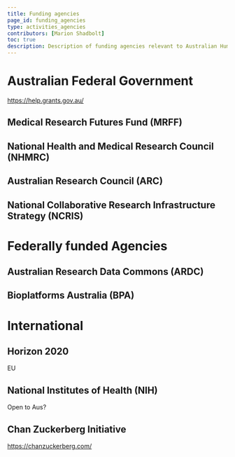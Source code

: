 ```yaml
---
title: Funding agencies
page_id: funding_agencies
type: activities_agencies
contributors: [Marion Shadbolt]
toc: true
description: Description of funding agencies relevant to Australian Human 'Omics researchers.
---
```


# Australian Federal Government

https://help.grants.gov.au/

## Medical Research Futures Fund (MRFF)

## National Health and Medical Research Council (NHMRC)

## Australian Research Council (ARC)

## National Collaborative Research Infrastructure Strategy (NCRIS)

# Federally funded Agencies

## Australian Research Data Commons (ARDC)

## Bioplatforms Australia (BPA)

# International

## Horizon 2020

EU

## National Institutes of Health (NIH)

Open to Aus?

## Chan Zuckerberg Initiative

https://chanzuckerberg.com/

